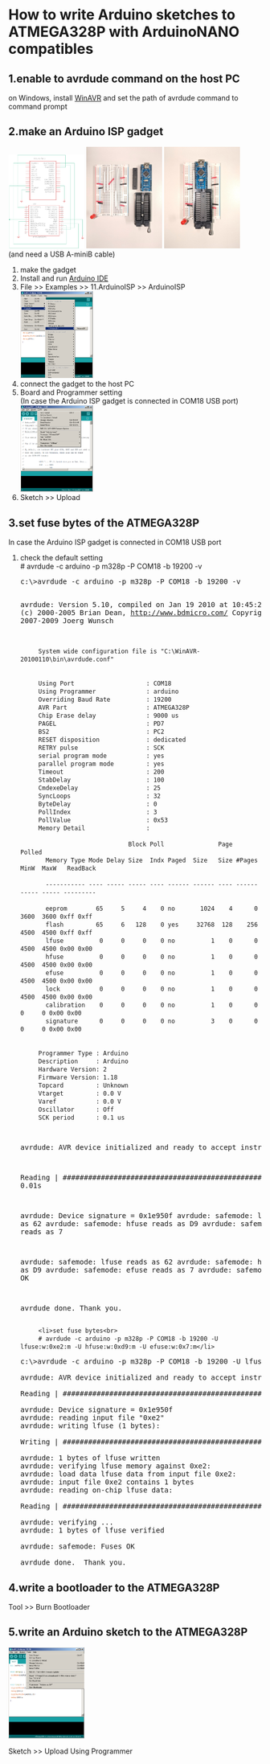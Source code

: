 <h1>How to write Arduino sketches to ATMEGA328P with ArduinoNANO compatibles</h1>

<h2>1.enable to avrdude command on the host PC</h2>
<p>on Windows, install <a href="http://winavr.sourceforge.net/" target="_blank">WinAVR</a> and set the path of avrdude command to command prompt</p>

<h2>2.make an Arduino ISP gadget</h2>
<img src="./img_nanowriter/writer_diagram.png" width="30%">
<img src="./img_nanowriter/writer_parts.jpg" width="30%">
<img src="./img_nanowriter/writer.jpg" width="30%">
<br>(and need a USB A-miniB cable)
<ol>
         <li>make the gadget</li>
         <li>Install and run <a href="https://www.arduino.cc/en/main/software" target="_blank">Arduino IDE</a></li>
         <li>File >> Examples >> 11.ArduinoISP >> ArduinoISP<br>
                  <img src="./img_nanowriter/arduinoisp_load.png" width="30%"></li>
         <li>connect the gadget to the host PC
         <li>Board and Programmer setting<br>(In case the Arduino ISP gadget is connected in COM18 USB port)<br>
                  <img src="./img_nanowriter/arduinoisp_set.png" width="30%"></li>
         <li>Sketch >> Upload</li>
</ol>

<h2>3.set fuse bytes of the ATMEGA328P</h2>
<p>In case the Arduino ISP gadget is connected in COM18 USB port</p>
<ol>
         <li>check the default setting<br># avrdude -c arduino -p m328p -P COM18 -b 19200 -v</li>
<pre>
c:\>avrdude -c arduino -p m328p -P COM18 -b 19200 -v

avrdude: Version 5.10, compiled on Jan 19 2010 at 10:45:23
         Copyright (c) 2000-2005 Brian Dean, http://www.bdmicro.com/
         Copyright (c) 2007-2009 Joerg Wunsch

         System wide configuration file is "C:\WinAVR-20100110\bin\avrdude.conf"


         Using Port                    : COM18
         Using Programmer              : arduino
         Overriding Baud Rate          : 19200
         AVR Part                      : ATMEGA328P
         Chip Erase delay              : 9000 us
         PAGEL                         : PD7
         BS2                           : PC2
         RESET disposition             : dedicated
         RETRY pulse                   : SCK
         serial program mode           : yes
         parallel program mode         : yes
         Timeout                       : 200
         StabDelay                     : 100
         CmdexeDelay                   : 25
         SyncLoops                     : 32
         ByteDelay                     : 0
         PollIndex                     : 3
         PollValue                     : 0x53
         Memory Detail                 :

                                  Block Poll               Page      Polled
           Memory Type Mode Delay Size  Indx Paged  Size   Size #Pages MinW  MaxW   ReadBack

           ----------- ---- ----- ----- ---- ------ ------ ---- ------ ----- ----- ---------

           eeprom        65     5     4    0 no       1024    4      0  3600  3600 0xff 0xff
           flash         65     6   128    0 yes     32768  128    256  4500  4500 0xff 0xff
           lfuse          0     0     0    0 no          1    0      0  4500  4500 0x00 0x00
           hfuse          0     0     0    0 no          1    0      0  4500  4500 0x00 0x00
           efuse          0     0     0    0 no          1    0      0  4500  4500 0x00 0x00
           lock           0     0     0    0 no          1    0      0  4500  4500 0x00 0x00
           calibration    0     0     0    0 no          1    0      0     0     0 0x00 0x00
           signature      0     0     0    0 no          3    0      0     0     0 0x00 0x00


         Programmer Type : Arduino
         Description     : Arduino
         Hardware Version: 2
         Firmware Version: 1.18
         Topcard         : Unknown
         Vtarget         : 0.0 V
         Varef           : 0.0 V
         Oscillator      : Off
         SCK period      : 0.1 us

avrdude: AVR device initialized and ready to accept instructions

Reading | ################################################## | 100% 0.01s

avrdude: Device signature = 0x1e950f
avrdude: safemode: lfuse reads as 62
avrdude: safemode: hfuse reads as D9
avrdude: safemode: efuse reads as 7

avrdude: safemode: lfuse reads as 62
avrdude: safemode: hfuse reads as D9
avrdude: safemode: efuse reads as 7
avrdude: safemode: Fuses OK

avrdude done.  Thank you.
</pre>

         <li>set fuse bytes<br>
         # avrdude -c arduino -p m328p -P COM18 -b 19200 -U lfuse:w:0xe2:m -U hfuse:w:0xd9:m -U efuse:w:0x7:m</li>
<pre>
c:\>avrdude -c arduino -p m328p -P COM18 -b 19200 -U lfuse:w:0xe2:m -U hfuse:w:0xd9:m -U efuse:w:0x7:m

avrdude: AVR device initialized and ready to accept instructions

Reading | ################################################## | 100% 0.01s

avrdude: Device signature = 0x1e950f
avrdude: reading input file "0xe2"
avrdude: writing lfuse (1 bytes):

Writing | ################################################## | 100% 0.03s

avrdude: 1 bytes of lfuse written
avrdude: verifying lfuse memory against 0xe2:
avrdude: load data lfuse data from input file 0xe2:
avrdude: input file 0xe2 contains 1 bytes
avrdude: reading on-chip lfuse data:

Reading | ################################################## | 100% 0.01s

avrdude: verifying ...
avrdude: 1 bytes of lfuse verified

avrdude: safemode: Fuses OK

avrdude done.  Thank you.
</pre>
</ol>

<h2>4.write a bootloader to the ATMEGA328P</h2>
<p>Tool >> Burn Bootloader</p>

<h2>5.write an Arduino sketch to the ATMEGA328P</h2>
<p><img src="./img_nanowriter/sketch_set.png" width="30%"></p>
<p>Sketch >> Upload Using Programmer</p>
